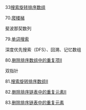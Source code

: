 

33[搜索旋转排序数组](https://github.com/zh921/Codes/blob/master/LeetCode/LeetCode_33_搜索旋转排序数组.cpp)



70.[爬楼梯](https://github.com/zh921/Codes/blob/master/LeetCode/LeetCode_70_爬楼梯.cpp)

斐波那契数列



79.[单词搜索](https://github.com/zh921/Codes/blob/master/LeetCode/LeetCode_79_单词搜索.cpp)

深度优先搜索（DFS）、回溯、记忆数组

80.[删除排序数组中的重复项II](https://github.com/zh921/Codes/blob/master/LeetCode/LeetCode_80_删除排序数组中的重复项II.cpp)

双指针

81.[搜索旋转排序数组II](https://github.com/zh921/Codes/blob/master/LeetCode/LeetCode_81_搜索旋转排序数组II.cpp)

82.[删除排序链表中的重复元素II](https://github.com/zh921/Codes/blob/master/LeetCode/LeetCode_82_删除排序链表中的重复元素II.cpp)

83.[删除排序链表中的重复元素](https://github.com/zh921/Codes/blob/master/LeetCode/LeetCode_82_删除排序链表中的重复元素.cpp)


